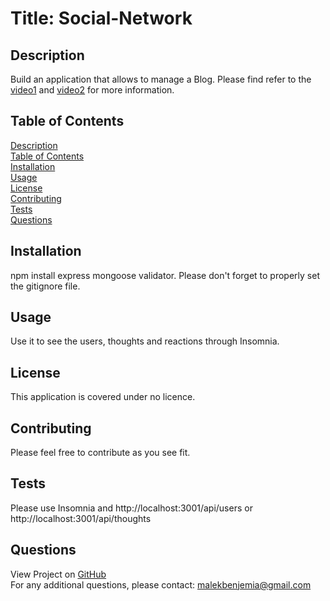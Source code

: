 # Title: Social-Network</br>

## <span id="description">Description</span>
Build an application that allows to manage a Blog. Please find refer to the <a href="https://drive.google.com/file/d/1VW5XkmK53qAR2SO6pyS2A_bZvvMdMKai/view">video1</a> and <a href="https://drive.google.com/file/d/1qaU4QSnuqQoIMxzHNon3_D6nKN3qF49D/view">video2</a> for more information.

## <span id="content">Table of Contents</span>
<a href="#description">Description</a></br>
<a href="#content">Table of Contents</a></br>
<a href="#installation">Installation</a></br>
<a href="#usage">Usage</a></br>
<a href="#license">License</a></br>
<a href="#contribution">Contributing</a></br>
<a href="#tests">Tests</a></br>
<a href="#questions">Questions</a></br>

## <span id="installation">Installation</span>
npm install express mongoose validator.
Please don't forget to properly set the gitignore file.

## <span id="usage">Usage</span>
Use it to see the users, thoughts and reactions through Insomnia.

## <span id="license">License</span>
This application is covered under no licence.

## <span id="contribution">Contributing</span>
Please feel free to contribute as you see fit.

## <span id="tests">Tests</span>
Please use Insomnia and http://localhost:3001/api/users or http://localhost:3001/api/thoughts

## <span id="questions">Questions</span>
View Project on <a href="https://github.com/malek-benjemia">GitHub</a><br>
For any additional questions, please contact: malekbenjemia@gmail.com